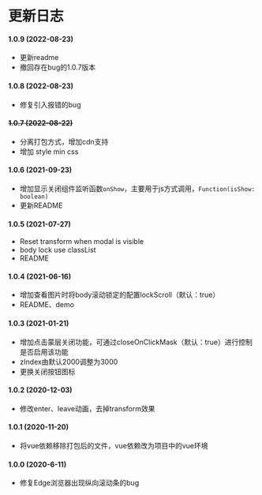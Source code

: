 # 更新日志

#### 1.0.9 (2022-08-23)

* 更新readme
* 撤回存在bug的1.0.7版本

#### 1.0.8 (2022-08-23)

* 修复引入报错的bug

#### ~~1.0.7 (2022-08-22)~~

* 分离打包方式，增加cdn支持
* 增加 style min css

#### 1.0.6 (2021-09-23)

* 增加显示关闭组件监听函数```onShow```，主要用于js方式调用，```Function(isShow: boolean)```
* 更新README

#### 1.0.5 (2021-07-27)

* Reset transform when modal is visible
* body lock use classList
* README

#### 1.0.4 (2021-06-16)

* 增加查看图片时将body滚动锁定的配置lockScroll（默认：true）
* README、demo

#### 1.0.3 (2021-01-21)

* 增加点击蒙层关闭功能，可通过closeOnClickMask（默认：true）进行控制是否启用该功能
* zIndex由默认2000调整为3000
* 更换关闭按钮图标

#### 1.0.2 (2020-12-03)

* 修改enter、leave动画，去掉transform效果

#### 1.0.1 (2020-11-20)

* 将vue依赖移除打包后的文件，vue依赖改为项目中的vue环境

#### 1.0.0 (2020-6-11)

* 修复Edge浏览器出现纵向滚动条的bug
